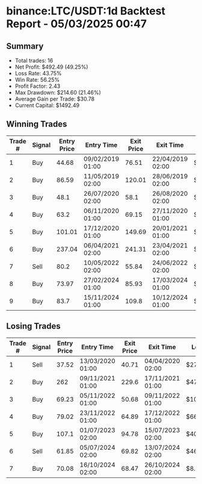 # binance:LTC/USDT:1d Backtest Report - 05/03/2025 00:47
## Summary

- Total trades: 16
- Net Profit: $492.49 (49.25%)
- Loss Rate: 43.75%
- Win Rate: 56.25%
- Profit Factor: 2.43
- Max Drawdown: $214.60 (21.46%)
- Average Gain per Trade: $30.78
- Current Capital: $1492.49

## Winning Trades

| Trade # | Signal | Entry Price | Entry Time | Exit Price | Exit Time | Gain |
|---------|--------|-------------|------------|------------|-----------|------|
| 1 | Buy | 44.68 | 09/02/2019 01:00 | 76.51 | 22/04/2019 02:00 | $178.10 |
| 2 | Buy | 86.59 | 11/05/2019 02:00 | 120.01 | 28/06/2019 02:00 | $113.67 |
| 3 | Buy | 48.1 | 26/07/2020 02:00 | 58.1 | 26/08/2020 02:00 | $65.71 |
| 4 | Buy | 63.2 | 06/11/2020 01:00 | 69.15 | 27/11/2020 01:00 | $31.30 |
| 5 | Buy | 101.01 | 17/12/2020 01:00 | 149.69 | 20/01/2021 01:00 | $164.02 |
| 6 | Buy | 237.04 | 06/04/2021 02:00 | 241.31 | 23/04/2021 02:00 | $6.87 |
| 7 | Sell | 80.2 | 10/05/2022 02:00 | 55.84 | 24/06/2022 02:00 | $112.75 |
| 8 | Buy | 73.97 | 27/02/2024 01:00 | 85.93 | 17/03/2024 01:00 | $55.90 |
| 9 | Buy | 83.7 | 15/11/2024 01:00 | 109.8 | 10/12/2024 01:00 | $107.94 |


## Losing Trades

| Trade # | Signal | Entry Price | Entry Time | Exit Price | Exit Time | Loss |
|---------|--------|-------------|------------|------------|-----------|------|
| 1 | Sell | 37.52 | 13/03/2020 01:00 | 40.71 | 04/04/2020 02:00 | $27.46 |
| 2 | Buy | 262 | 09/11/2021 01:00 | 229.6 | 17/11/2021 01:00 | $47.37 |
| 3 | Buy | 69.23 | 05/11/2022 01:00 | 50.68 | 09/11/2022 01:00 | $107.02 |
| 4 | Buy | 79.02 | 23/11/2022 01:00 | 64.89 | 17/12/2022 01:00 | $66.63 |
| 5 | Buy | 107.1 | 01/07/2023 02:00 | 94.78 | 15/07/2023 02:00 | $40.95 |
| 6 | Sell | 61.85 | 05/07/2024 02:00 | 69.82 | 13/07/2024 02:00 | $46.35 |
| 7 | Buy | 70.08 | 16/10/2024 02:00 | 68.47 | 26/10/2024 02:00 | $8.00 |
